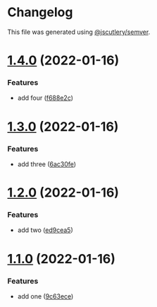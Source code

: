 # Changelog

This file was generated using [@jscutlery/semver](https://github.com/jscutlery/semver).

# [1.4.0](https://github.com/NetanelBasal/standard/compare/foo-1.3.0...foo-1.4.0) (2022-01-16)


### Features

* add four ([f688e2c](https://github.com/NetanelBasal/standard/commit/f688e2ca6ded9c7b96f8f3ba5400dcb7a34db146))



# [1.3.0](https://github.com/NetanelBasal/standard/compare/foo-1.2.0...foo-1.3.0) (2022-01-16)


### Features

* add three ([6ac30fe](https://github.com/NetanelBasal/standard/commit/6ac30fe587e7df413789448cf8249ff62f1f9f0c))



# [1.2.0](https://github.com/NetanelBasal/standard/compare/foo-1.1.0...foo-1.2.0) (2022-01-16)


### Features

* add two ([ed9cea5](https://github.com/NetanelBasal/standard/commit/ed9cea5038cb19155a0f1fb8440bba142cfb8c8f))



# [1.1.0](https://github.com/NetanelBasal/standard/compare/foo-1.0.0...foo-1.1.0) (2022-01-16)


### Features

* add one ([9c63ece](https://github.com/NetanelBasal/standard/commit/9c63ece20e671ea3a8136e5be55f45e2a3cc32ba))
